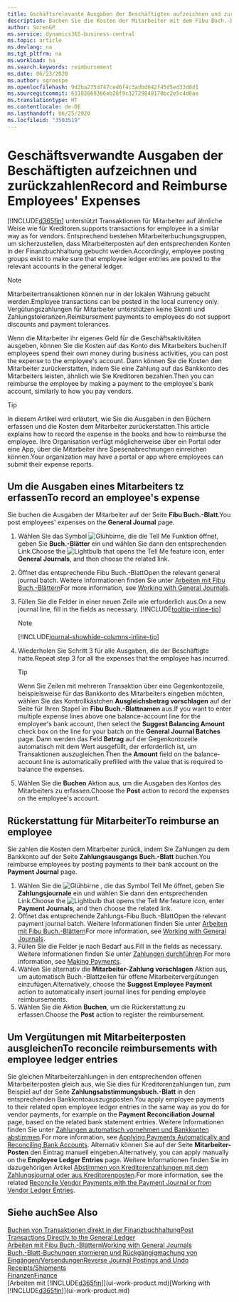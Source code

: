 ```yaml
---
title: Gschäftsrelevante Ausgaben der Beschäftigten aufzeichnen und zurückzahlen | Microsoft Docs
description: Buchen Sie die Kosten der Mitarbeiter mit dem Fibu Buch.-Blatt zu dem Konto und buchen Sie später die Zahlung an das Bankkonto des Mitarbeiters, dem die geschäftsverwandten Ausgaben zurückzuerstatten sind.
author: SorenGP
ms.service: dynamics365-business-central
ms.topic: article
ms.devlang: na
ms.tgt_pltfrm: na
ms.workload: na
ms.search.keywords: reimbursement
ms.date: 06/23/2020
ms.author: sgroespe
ms.openlocfilehash: 9d2ba275d747ced6f4c3adbd642f45d5ed33d8d1
ms.sourcegitcommit: 63102669366eb26f9c32729848170bc2e5c4d6ae
ms.translationtype: HT
ms.contentlocale: de-DE
ms.lasthandoff: 06/25/2020
ms.locfileid: "3503519"
---
```

# <a name="record-and-reimburse-employees-expenses"></a><span data-ttu-id="b6aa1-103">Geschäftsverwandte Ausgaben der Beschäftigten aufzeichnen und zurückzahlen</span><span class="sxs-lookup"><span data-stu-id="b6aa1-103">Record and Reimburse Employees' Expenses</span></span>

[!INCLUDE[d365fin](includes/d365fin_md.md)] <span data-ttu-id="b6aa1-104">unterstützt Transaktionen für Mitarbeiter auf ähnliche Weise wie für Kreditoren.</span><span class="sxs-lookup"><span data-stu-id="b6aa1-104">supports transactions for employee in a similar way as for vendors.</span></span> <span data-ttu-id="b6aa1-105">Entsprechend bestehen Mitarbeiterbuchungsgruppen, um sicherzustellen, dass Mitarbeiterposten auf den entsprechenden Konten in der Finanzbuchhaltung gebucht werden.</span><span class="sxs-lookup"><span data-stu-id="b6aa1-105">Accordingly, employee posting groups exist to make sure that employee ledger entries are posted to the relevant accounts in the general ledger.</span></span>

> [!NOTE]  
> <span data-ttu-id="b6aa1-106">Mitarbeitertransaktionen können nur in der lokalen Währung gebucht werden.</span><span class="sxs-lookup"><span data-stu-id="b6aa1-106">Employee transactions can be posted in the local currency only.</span></span> <span data-ttu-id="b6aa1-107">Vergütungszahlungen für Mitarbeiter unterstützen keine Skonti und Zahlungstoleranzen.</span><span class="sxs-lookup"><span data-stu-id="b6aa1-107">Reimbursement payments to employees do not support discounts and payment tolerances.</span></span>

<span data-ttu-id="b6aa1-108">Wenn die Mitarbeiter ihr eigenes Geld für die Geschäftsaktivitäten ausgeben, können Sie die Kosten auf das Konto des Mitarbeiters buchen.</span><span class="sxs-lookup"><span data-stu-id="b6aa1-108">If employees spend their own money during business activities, you can post the expense to the employee's account.</span></span> <span data-ttu-id="b6aa1-109">Dann können Sie die Kosten den Mitarbeiter zurückerstatten, indem Sie eine Zahlung auf das Bankkonto des Mitarbeiters leisten, ähnlich wie Sie Kreditoren bezahlen.</span><span class="sxs-lookup"><span data-stu-id="b6aa1-109">Then you can reimburse the employee by making a payment to the employee's bank account, similarly to how you pay vendors.</span></span>  

> [!TIP]
> <span data-ttu-id="b6aa1-110">In diesem Artikel wird erläutert, wie Sie die Ausgaben in den Büchern erfassen und die Kosten dem Mitarbeiter zurückerstatten.</span><span class="sxs-lookup"><span data-stu-id="b6aa1-110">This article explains how to record the expense in the books and how to reimburse the employee.</span></span> <span data-ttu-id="b6aa1-111">Ihre Organisation verfügt möglicherweise über ein Portal oder eine App, über die Mitarbeiter ihre Spesenabrechnungen einreichen können.</span><span class="sxs-lookup"><span data-stu-id="b6aa1-111">Your organization may have a portal or app where employees can submit their expense reports.</span></span>

## <a name="to-record-an-employees-expense"></a><span data-ttu-id="b6aa1-112">Um die Ausgaben eines Mitarbeiters tz erfassen</span><span class="sxs-lookup"><span data-stu-id="b6aa1-112">To record an employee's expense</span></span>
<span data-ttu-id="b6aa1-113">Sie buchen die Ausgaben der Mitarbeiter auf der Seite **Fibu Buch.-Blatt**.</span><span class="sxs-lookup"><span data-stu-id="b6aa1-113">You post employees' expenses on the **General Journal** page.</span></span>
1. <span data-ttu-id="b6aa1-114">Wählen Sie das Symbol ![Glühbirne, die die Tell Me Funktion öffnet](media/ui-search/search_small.png "Sagen Sie mir, was Sie tun wollen"), geben Sie **Buch.-Blätter** ein und wählen Sie dann den entsprechenden Link.</span><span class="sxs-lookup"><span data-stu-id="b6aa1-114">Choose the ![Lightbulb that opens the Tell Me feature](media/ui-search/search_small.png "Tell me what you want to do") icon, enter **General Journals**, and then choose the related link.</span></span>
2. <span data-ttu-id="b6aa1-115">Öffnet das entsprechende Fibu Buch.-Blatt</span><span class="sxs-lookup"><span data-stu-id="b6aa1-115">Open the relevant general journal batch.</span></span> <span data-ttu-id="b6aa1-116">Weitere Informationen finden Sie unter [Arbeiten mit Fibu Buch.-Blättern](ui-work-general-journals.md)</span><span class="sxs-lookup"><span data-stu-id="b6aa1-116">For more information, see [Working with General Journals](ui-work-general-journals.md).</span></span>
3. <span data-ttu-id="b6aa1-117">Füllen Sie die Felder in einer neuen Zeile wie erforderlich aus.</span><span class="sxs-lookup"><span data-stu-id="b6aa1-117">On a new journal line, fill in the fields as necessary.</span></span> [!INCLUDE[tooltip-inline-tip](includes/tooltip-inline-tip_md.md)]    

    > [!NOTE]
    > [!INCLUDE[journal-showhide-columns-inline-tip](includes/journal-showhide-columns-inline-tip.md)]
4. <span data-ttu-id="b6aa1-118">Wiederholen Sie Schritt 3 für alle Ausgaben, die der Beschäftigte hatte.</span><span class="sxs-lookup"><span data-stu-id="b6aa1-118">Repeat step 3 for all the expenses that the employee has incurred.</span></span>

    > [!TIP]  
    > <span data-ttu-id="b6aa1-119">Wenn Sie Zeilen mit mehreren Transaktion über eine Gegenkontozeile, beispielsweise für das Bankkonto des Mitarbeiters eingeben möchten, wählen Sie das Kontrollkästchen **Ausgleichsbetrag vorschlagen** auf der Seite für Ihren Stapel im **Fibu Buch.-Blattnamen** aus.</span><span class="sxs-lookup"><span data-stu-id="b6aa1-119">If you want to enter multiple expense lines above one balance-account line for the employee's bank account, then select the **Suggest Balancing Amount** check box on the line for your batch on the **General Journal Batches** page.</span></span> <span data-ttu-id="b6aa1-120">Dann werden das Feld **Betrag** auf der Gegenkontozeile automatisch mit dem Wert ausgefüllt, der erforderlich ist, um Transaktionen auszugleichen.</span><span class="sxs-lookup"><span data-stu-id="b6aa1-120">Then the **Amount** field on the balance-account line is automatically prefilled with the value that is required to balance the expenses.</span></span>
5. <span data-ttu-id="b6aa1-121">Wählen Sie die **Buchen** Aktion aus, um die Ausgaben des Kontos des Mitarbeiters zu erfassen.</span><span class="sxs-lookup"><span data-stu-id="b6aa1-121">Choose the **Post** action to record the expenses on the employee's account.</span></span>

## <a name="to-reimburse-an-employee"></a><span data-ttu-id="b6aa1-122">Rückerstattung für Mitarbeiter</span><span class="sxs-lookup"><span data-stu-id="b6aa1-122">To reimburse an employee</span></span>
<span data-ttu-id="b6aa1-123">Sie zahlen die Kosten dem Mitarbeiter zurück, indem Sie Zahlungen zu dem Bankkonto auf der Seite **Zahlungsausgangs Buch.-Blatt** buchen.</span><span class="sxs-lookup"><span data-stu-id="b6aa1-123">You reimburse employees by posting payments to their bank account on the **Payment Journal** page.</span></span>
1. <span data-ttu-id="b6aa1-124">Wählen Sie die ![Glühbirne , die das Symbol Tell Me öffnet](media/ui-search/search_small.png "Sagen Sie mir, was Sie tun wollen"), geben Sie **Zahlungsjournale** ein und wählen Sie dann den entsprechenden Link.</span><span class="sxs-lookup"><span data-stu-id="b6aa1-124">Choose the ![Lightbulb that opens the Tell Me feature](media/ui-search/search_small.png "Tell me what you want to do") icon, enter **Payment Journals**, and then choose the related link.</span></span>
2. <span data-ttu-id="b6aa1-125">Öffnet das entsprechende Zahlungs-Fibu Buch.-Blatt</span><span class="sxs-lookup"><span data-stu-id="b6aa1-125">Open the relevant payment journal batch.</span></span> <span data-ttu-id="b6aa1-126">Weitere Informationen finden Sie unter [Arbeiten mit Fibu Buch.-Blättern](ui-work-general-journals.md)</span><span class="sxs-lookup"><span data-stu-id="b6aa1-126">For more information, see [Working with General Journals](ui-work-general-journals.md).</span></span>
3. <span data-ttu-id="b6aa1-127">Füllen Sie die Felder je nach Bedarf aus.</span><span class="sxs-lookup"><span data-stu-id="b6aa1-127">Fill in the fields as necessary.</span></span> <span data-ttu-id="b6aa1-128">Weitere Informationen finden Sie unter [Zahlungen durchführen](payables-make-payments.md).</span><span class="sxs-lookup"><span data-stu-id="b6aa1-128">For more information, see [Making Payments](payables-make-payments.md).</span></span>
4. <span data-ttu-id="b6aa1-129">Wählen Sie alternativ die **Mitarbeiter-Zahlung vorschlagen** Aktion aus, um automatisch Buch.-Blattzeilen für offene Mitarbeitervergütungen einzufügen.</span><span class="sxs-lookup"><span data-stu-id="b6aa1-129">Alternatively, choose the **Suggest Employee Payment** action to automatically insert journal lines for pending employee reimbursements.</span></span>
5. <span data-ttu-id="b6aa1-130">Wählen Sie die Aktion **Buchen**, um die Rückerstattung zu erfassen.</span><span class="sxs-lookup"><span data-stu-id="b6aa1-130">Choose the **Post** action to register the reimbursement.</span></span>  

## <a name="to-reconcile-reimbursements-with-employee-ledger-entries"></a><span data-ttu-id="b6aa1-131">Um Vergütungen mit Mitarbeiterposten ausgleichen</span><span class="sxs-lookup"><span data-stu-id="b6aa1-131">To reconcile reimbursements with employee ledger entries</span></span>
<span data-ttu-id="b6aa1-132">Sie gleichen Mitarbeiterzahlungen in den entsprechenden offenen Mitarbeiterposten gleich aus, wie Sie dies für Kreditorenzahlungen tun, zum Beispiel auf der Seite **Zahlungsabstimmungsbuch.-Blatt** in den entsprechenden Bankkontoauszugsposten.</span><span class="sxs-lookup"><span data-stu-id="b6aa1-132">You apply employee payments to their related open employee ledger entries in the same way as you do for vendor payments, for example on the **Payment Reconciliation Journal** page, based on the related bank statement entries.</span></span> <span data-ttu-id="b6aa1-133">Weitere Informationen finden Sie unter [Zahlungen automatisch vornehmen und Bankkonten abstimmen](receivables-apply-payments-auto-reconcile-bank-accounts.md).</span><span class="sxs-lookup"><span data-stu-id="b6aa1-133">For more information, see [Applying Payments Automatically and Reconciling Bank Accounts](receivables-apply-payments-auto-reconcile-bank-accounts.md).</span></span> <span data-ttu-id="b6aa1-134">Alternativ können Sie auf der Seite **Mitarbeiter-Posten** den Eintrag manuell eingeben.</span><span class="sxs-lookup"><span data-stu-id="b6aa1-134">Alternatively, you can apply manually on the **Employee Ledger Entries** page.</span></span> <span data-ttu-id="b6aa1-135">Weitere Informationen finden Sie im dazugehörigen Artikel [Abstimmen von Kreditorenzahlungen mit dem Zahlungsjournal oder aus Kreditorenposten](payables-how-apply-purchase-transactions-manually.md).</span><span class="sxs-lookup"><span data-stu-id="b6aa1-135">For more information, see the related [Reconcile Vendor Payments with the Payment Journal or from Vendor Ledger Entries](payables-how-apply-purchase-transactions-manually.md).</span></span>  

## <a name="see-also"></a><span data-ttu-id="b6aa1-136">Siehe auch</span><span class="sxs-lookup"><span data-stu-id="b6aa1-136">See Also</span></span>
[<span data-ttu-id="b6aa1-137">Buchen von Transaktionen direkt in der Finanzbuchhaltung</span><span class="sxs-lookup"><span data-stu-id="b6aa1-137">Post Transactions Directly to the General Ledger</span></span>](finance-how-post-transactions-directly.md)  
[<span data-ttu-id="b6aa1-138">Arbeiten mit Fibu Buch.-Blättern</span><span class="sxs-lookup"><span data-stu-id="b6aa1-138">Working with General Journals</span></span>](ui-work-general-journals.md)  
[<span data-ttu-id="b6aa1-139">Buch.-Blatt-Buchungen stornieren und Rückgängigmachung von Eingängen/Versendungen</span><span class="sxs-lookup"><span data-stu-id="b6aa1-139">Reverse Journal Postings and Undo Receipts/Shipments</span></span>](finance-how-reverse-journal-posting.md)  
[<span data-ttu-id="b6aa1-140">Finanzen</span><span class="sxs-lookup"><span data-stu-id="b6aa1-140">Finance</span></span>](finance.md)  
<span data-ttu-id="b6aa1-141">[Arbeiten mit [!INCLUDE[d365fin](includes/d365fin_md.md)]](ui-work-product.md)</span><span class="sxs-lookup"><span data-stu-id="b6aa1-141">[Working with [!INCLUDE[d365fin](includes/d365fin_md.md)]](ui-work-product.md)</span></span>  
